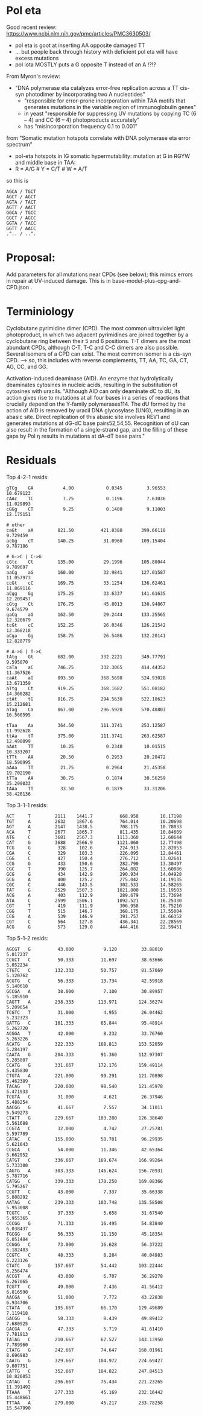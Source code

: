 # Pol eta

Good recent review: https://www.ncbi.nlm.nih.gov/pmc/articles/PMC3630503/

- pol eta is goot at inserting AA opposite damaged TT
- ... but people back through history with deficient pol eta will have excess mutations
- pol iota MOSTLY puts a G opposite T instead of an A !?!?

From Myron's review:

  - "DNA polymerase eta catalyzes error-free replication across a TT cis-syn
photodimer by incorporating two A nucleotides" 
    - "responsible for error-prone incorporation within TAA motifs that generates mutations in the
variable region of immunoglobulin genes" 
    - in yeast "responsible for suppressing UV mutations by copying TC (6 – 4) and CC (6 – 4) photoproducts accurately" 
    - has "misincorporation frequency 0.1 to 0.001"

from "Somatic mutation hotspots correlate with DNA polymerase eta error spectrum"

- pol-eta hotspots in IG somatic hypermutability: mutation at G in RGYW  and middle base in TAA:
- R = A/G # Y = C/T # W = A/T

so this is 
```
AGCA / TGCT
AGCT / AGCT
AGTA / TACT
AGTT / AACT
GGCA / TGCC
GGCT / AGCC
GGTA / TACC
GGTT / AACC
.^.. / ..^.
```

# Proposal:

Add parameters for all mutations near CPDs (see below);
this mimcs errors in repair at UV-induced damage.
This is in base-model-plus-cpg-and-CPD.json .


# Terminiology

Cyclobutane pyrimidine dimer
    (CPD). The most common ultraviolet light photoproduct, in which two adjacent pyrimidines are joined together by a cyclobutane ring between their 5 and 6 positions. T-T dimers are the most abundant CPDs, although C-T, T-C and C-C dimers are also possible. Several isomers of a CPD can exist. The most common isomer is a cis-syn CPD.
    --> so, this includes with reverse complements, TT, AA, TC, GA, CT, AG, CC, and GG.

Activation-induced deaminase
    (AID). An enzyme that hydrolytically deaminates cytosines in nucleic acids, resulting in the substitution of cytosines with uracils.
    "Although AID can only deaminate dC to dU, its action gives rise to mutations at all four bases in a series of reactions that crucially depend on the Y-family polymerases114. The dU formed by the action of AID is removed by uracil DNA glycosylase (UNG), resulting in an abasic site. Direct replication of this abasic site involves REV1 and generates mutations at dG-dC base pairs52,54,55. Recognition of dU can also result in the formation of a single-strand gap, and the filling of these gaps by Pol η results in mutations at dA–dT base pairs."


# Residuals


Top 4-2-1 resids:
```
gTCg    GA           4.00            0.0345         3.96553     10.679123
cAAc    TC           7.75            0.1196         7.63036     11.029893
cGGg    CT           9.25            0.1400         9.11003     12.175151

# other
caGt    aA         821.50          421.8388       399.66118      9.729459
acGg    cT         140.25           31.0960       109.15404      9.787186

# G->C | C->G
cGtc    Ct         135.00           29.1996       105.80044      9.789697
aaCg    aG         160.00           32.9841       127.01587     11.057973
ccGt    cC         169.75           33.1254       136.62461     11.869116
aCgg    Gg         175.25           33.6337       141.61635     12.209457
cGtg    Ct         176.75           45.8013       130.94867      9.674579
gaCg    aG         162.50           29.2444       133.25565     12.320679
tcGt    cC         152.25           26.0346       126.21542     12.368218
aCga    Gg         158.75           26.5486       132.20141     12.828779

# A->G | T->C
tAtg    Gt         682.00          332.2221       349.77791      9.595070
caTa    aC         746.75          332.3065       414.44352     11.367526
caAt    aG         893.50          368.5698       524.93020     13.671359
aTtg    Ct         919.25          368.1682       551.08182     14.360282
ctAt    tG         816.75          294.5638       522.18623     15.212681
aTag    Ca         867.00          296.5920       570.40803     16.560595

tTaa    Aa         364.50          111.3741       253.12587     11.992628
ttAa    tT         375.00          111.3741       263.62587     12.490099
aAAt    TT          10.25            0.2348        10.01515     10.333207
tTTt    AA          20.50            0.2953        20.20472     18.590995
aAAa    TT          21.75            0.2964        21.45358     19.702190
tTTa    AA          30.75            0.1874        30.56259     35.299033
tAAa    TT          33.50            0.1879        33.31206     38.420136
```

Top 3-1-1 resids:
```
ACT     T         2111    1441.7          668.958        10.17198
TGT     A         2632    1867.6          764.014        10.20698
AGT     A         2147    1438.5          708.175        10.78033
ACA     T         2677    1865.7          811.435        10.84609
ATG     C         3681    2567.3         1113.360        12.68644
CAT     G         3688    2566.9         1121.060        12.77498
TCG     G          328     102.6          224.913        12.82053
CGA     C          329     103.3          226.095        12.84461
CGG     C          427     150.4          276.712        13.02641
CCG     G          433     150.6          282.790        13.30497
CGC     T          390     125.7          264.082        13.60086
GCG     G          434     142.9          290.934        14.04928
GCG     A          400     125.2          275.042        14.19135
CGC     C          446     143.5          302.533        14.58265
TAT     G         2529    1507.3         1021.800        15.19503
ACG     A          403     112.9          289.679        15.73694
ATA     C         2599    1506.1         1092.521        16.25330
CGT     T          419     111.9          306.958        16.75210
CGG     T          515     146.7          368.175        17.55004
CCG     A          539     146.9          391.757        18.66352
CGT     C          564     127.8          436.341        22.28569
ACG     G          573     129.0          444.416        22.59451
```

Top 5-1-2 resids:
```
AGCGT   G          43.000           9.120         33.88010       5.017237
CCGCT   C          50.333          11.697         38.63666       5.052234
CTGTC   C         132.333          50.757         81.57669       5.120762
ACGTG   C          56.333          13.734         42.59918       5.140618
GCCGA   A          38.000           7.100         30.89957       5.185910
CAGTT   A         238.333         113.971        124.36274       5.209654
TCGTC   T          31.000           4.955         26.04462       5.232323
GATTG   C         161.333          65.844         95.48914       5.262720
ACGGA   T          42.000           8.232         33.76760       5.263226
ACATG   G         322.333         168.813        153.52059       5.284197
CAATA   G         204.333          91.360        112.97307       5.285807
CCATG   G         331.667         172.176        159.49114       5.435830
CTGTA   A         221.000          99.291        121.70898       5.462389
TACAG   T         220.000          98.540        121.45978       5.471933
TCGTA   C          31.000           4.621         26.37946       5.488254
AACGG   G          41.667           7.557         34.11011       5.549273
CTATT   G         229.667         103.280        126.38640       5.561688
CCGTA   C          32.000           4.742         27.25781       5.597789
CATAC   C         155.000          58.701         96.29935       5.621043
CCGCA   C          54.000          11.346         42.65364       5.662952
CATGT   C         336.667         169.674        166.99264       5.733300
CAGTG   A         303.333         146.624        156.70931       5.787716
CATGG   C         339.333         170.250        169.08366       5.795267
CCGTT   C          43.000           7.337         35.66338       5.888292
AATAG   C         239.333         103.748        135.58508       5.953008
TCGTC   C          37.333           5.658         31.67540       5.955365
CCCGG   G          71.333          16.495         54.83840       6.038437
TGCGG   G          56.333          11.150         45.18354       6.051484
CCGGG   C          73.000          16.628         56.37222       6.182483
CCGTC   C          48.333           8.284         40.04983       6.223126
CTATC   G         157.667          54.442        103.22444       6.256474
ACCGT   A          43.000           6.707         36.29278       6.267065
TCGTT   C          49.000           7.436         41.56412       6.816590
AACGA   G          51.000           7.772         43.22838       6.934706
CTATA   G         195.667          66.170        129.49689       7.119418
GACGG   G          58.333           8.439         49.89412       7.680925
GACGA   G          47.333           5.719         41.61410       7.781913
TATAG   C         210.667          67.527        143.13950       7.789960
CTATG   G         242.667          74.647        168.01961       8.696983
CAATG   G         329.667         104.972        224.69427       9.807751
CATTG   C         352.667         104.822        247.84513      10.826053
CATAG   C         296.667          75.434        221.23265      11.391492
TTAAA   T         277.333          45.169        232.16442      15.448661
TTTAA   A         279.000          45.217        233.78258      15.547990
```

